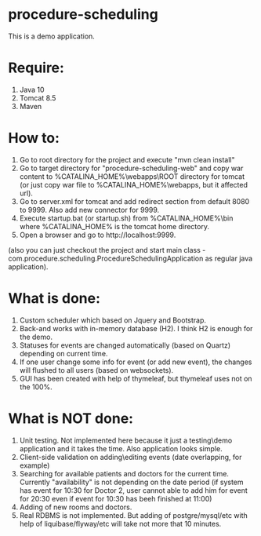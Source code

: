 # procedure-scheduling
This is a demo application.

# Require:
1. Java 10
2. Tomcat 8.5
3. Maven

# How to:
1. Go to root directory for the project and execute "mvn clean install"
2. Go to target directory for "procedure-scheduling-web" and copy war content to %CATALINA_HOME%\webapps\ROOT directory for tomcat (or just copy war file to %CATALINA_HOME%\webapps, but it affected url).
3. Go to server.xml for tomcat and add redirect section from default 8080 to 9999. Also add new connector for 9999.
4. Execute startup.bat (or startup.sh) from %CATALINA_HOME%\bin where %CATALINA_HOME% is the tomcat home directory.
5. Open a browser and go to http://localhost:9999.

(also you can just checkout the project and start main class - com.procedure.scheduling.ProcedureSchedulingApplication as regular java application).

# What is done:
1. Custom scheduler which based on Jquery and Bootstrap.
2. Back-and works with in-memory database (H2). I think H2 is enough for the demo.
3. Statuses for events are changed automatically (based on Quartz) depending on current time.
4. If one user change some info for event (or add new event), the changes will flushed to all users (based on websockets).
5. GUI has been created with help of thymeleaf, but thymeleaf uses not on the 100%.

# What is NOT done:
1. Unit testing. Not implemented here because it just a testing\demo application and it takes the time. Also application looks simple.
2. Client-side validation on adding\editing events (date overlapping, for example)
3. Searching for available patients and doctors for the current time. Currently "availability" is not depending on the date period (if system has event for 10:30 for Doctor 2, user cannot able to add him for event for 20:30 even if event for 10:30 has beeh finished at 11:00)
4. Adding of new rooms and doctors.
5. Real RDBMS is not implemented. But adding of postgre/mysql/etc with help of liquibase/flyway/etc will take not more that 10 minutes.
